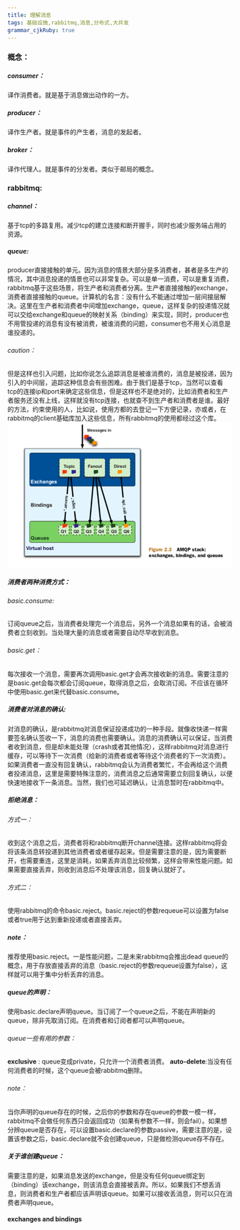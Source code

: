 ```yaml
---
title: 理解消息
tags: 基础设施,rabbitmq,消息,分布式,大并发
grammar_cjkRuby: true
---
```


### 概念：
##### consumer：
译作消费者。就是基于消息做出动作的一方。
##### producer：
译作生产者。就是事件的产生者，消息的发起者。
##### broker：
译作代理人。就是事件的分发者。类似于邮局的概念。

### rabbitmq:
##### channel：
基于tcp的多路复用。减少tcp的建立连接和断开握手，同时也减少服务端占用的资源。
##### queue:
producer直接接触的单元。因为消息的情景大部分是多消费者，甚者是多生产的情况，其中消息投递的情景也可以非常复杂。可以是单一消费，可以是重复消费，rabbitmq基于这些场景，将生产者和消费者分离。生产者直接接触的exchange，消费者直接接触的queue。计算机的名言：没有什么不能通过增加一层间接层解决。这里在生产者和消费者中间增加exchange，queue，这样复杂的投递情况就可以交给exchange和queue的映射关系（binding）来实现，同时，producer也不用管投递的消息有没有被消费，被谁消费的问题，consumer也不用关心消息是谁投递的。
###### caution：
但是这样也引入问题，比如你说怎么追踪消息是被谁消费的，消息是被投递，因为引入的中间层，追踪这种信息会有些困难。由于我们是基于tcp，当然可以查看tcp的连接ip和port来确定这些信息，但是这样也不是绝对的，比如消费者和生产者服务还没有上线，这样就没有tcp连接，也就查不到生产者和消费者是谁。最好的方法，约束使用的人，比如说，使用方都的去登记一下方便记录，亦或者，在rabbitmq的client基础库加入这些信息，所有rabbitmq的使用都经过这个库。
![enter description here](https://www.github.com/PraflyGod/images/raw/master/rabbitmq组件说明.png)

##### 消费者两种消费方式：
###### basic.consume:
订阅queue之后，当消费者处理完一个消息后，另外一个消息如果有的话，会被消费者立刻收到。当处理大量的消息或者需要自动尽早收到消息。
###### basic.get：
每次接收一个消息，需要再次调用basic.get才会再次接收新的消息。需要注意的是basic.get会每次都会订阅queue，取得消息之后，会取消订阅。不应该在循环中使用basic.get来代替basic.consume。
##### 消费者对消息的确认:
对消息的确认，是rabbitmq对消息保证投递成功的一种手段。就像收快递一样需要签名确认签收一下，消息的消费也需要确认。消息的消费确认可以保证，当消费者收到消息，但是却未能处理（crash或者其他情况），这样rabbitmq对消息进行缓存，可以等待下一次消费（给新的消费者或者等待这个消费者的下一次消费）。如果消费者一直没有回复确认，rabbitmq会认为消费者繁忙，不会再给这个消费者投递消息，这里是需要特殊注意的，消费消息之后通常需要立刻回复确认，以便快速地接收下一条消息。当然，我们也可延迟确认，让消息暂时在rabbitmq中。
##### 拒绝消息：
###### 方式一：
收到这个消息之后，消费者将和rabbitmq断开channel连接。这样rabbitmq将会将该条消息转投递到其他消费者或者缓存起来。但是需要注意的是，因为需要断开，也需要重连，这里是消耗，如果丢弃消息比较频繁，这样会带来性能问题。如果需要直接丢弃，则收到消息后不处理该消息，回复确认就好了。
###### 方式二：
使用rabbitmq的命令basic.reject。basic.reject的参数requeue可以设置为false或者true用于达到重新投递或者直接丢弃。
##### note：
推荐使用basic.reject。一是性能问题，二是未来rabbitmq会推出dead queue的概念，用于存放直接丢弃的消息（basic.reject的参数requeue设置为false），这样就可以用于集中分析丢弃的消息。

##### queue的声明：
使用basic.declare声明queue。当订阅了一个queue之后，不能在声明新的queue，除非先取消订阅。在消费者和订阅者都可以声明queue。
###### queue一些有用的参数：
**exclusive** : queue变成private，只允许一个消费者消费。
**auto-delete**:当没有任何消费者的时候，这个queue会被rabbitmq删除。
###### note：
当你声明的queue存在的时候，之后你的参数和存在queue的参数一模一样，rabbitmq不会做任何东西只会返回成功（如果有参数不一样，则会fail）。如果想分辨queue是否存在，可以设置basic.declare的参数passive，需要注意的是，设置该参数之后，basic.declare就不会创建queue，只是做检测queue存不存在。
##### 关于谁创建queue：
需要注意的是，如果消息发送的exchange，但是没有任何queue绑定到（binding）该exchange，则该消息会直接被丢弃。所以，如果我们不想丢消息，则消费者和生产者都应该声明该queue。如果可以接收丢消息，则可以只在消费者声明queue。
#### exchanges and bindings





